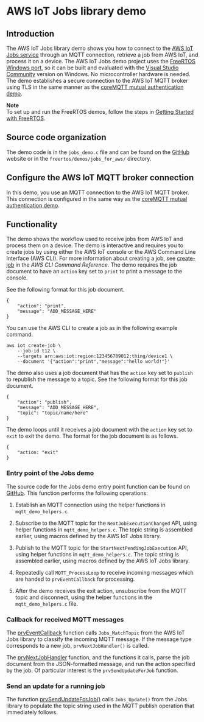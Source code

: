 # AWS IoT Jobs library demo<a name="freertos-jobs-demo"></a>

## Introduction<a name="freertos-jobs-demo-introduction"></a>

The AWS IoT Jobs library demo shows you how to connect to the [AWS IoT Jobs service](https://docs.aws.amazon.com/iot/latest/developerguide/iot-jobs.html) through an MQTT connection, retrieve a job from AWS IoT, and process it on a device\. The AWS IoT Jobs demo project uses the [ FreeRTOS Windows port](https://www.freertos.org/FreeRTOS-Windows-Simulator-Emulator-for-Visual-Studio-and-Eclipse-MingW.html), so it can be built and evaluated with the [Visual Studio Community](https://visualstudio.microsoft.com/vs/community/) version on Windows\. No microcontroller hardware is needed\. The demo establishes a secure connection to the AWS IoT MQTT broker using TLS  in the same manner as the [coreMQTT mutual authentication demo](mqtt-demo-ma.md)\.

**Note**  
To set up and run the FreeRTOS demos, follow the steps in [Getting Started with FreeRTOS](freertos-getting-started.md)\.

## Source code organization<a name="freertos-jobs-demo-source-code-org"></a>

The demo code is in the `jobs_demo.c` file and can be found on the [GitHub](https://github.com/aws/amazon-freertos/blob/main/demos/jobs_for_aws/jobs_demo.c) website or in the `freertos/demos/jobs_for_aws/` directory\.

## Configure the AWS IoT MQTT broker connection<a name="freertos-jobs-demo-configure-mqtt-broker"></a>

In this demo, you use an MQTT connection to the AWS IoT MQTT broker\. This connection is configured in the same  way as the [coreMQTT mutual authentication demo](mqtt-demo-ma.md)\.

## Functionality<a name="freertos-jobs-demo-functionality"></a>

The demo shows the workflow used to receive jobs from AWS IoT and process them on a device\. The demo is interactive and requires you to create jobs by using either the AWS IoT console or the AWS Command Line Interface \(AWS CLI\)\. For more information about creating a job, see [create\-job](https://docs.aws.amazon.com/cli/latest/reference/iot/create-job.html) in the *AWS CLI Command Reference*\. The demo requires the job document to have an `action` key set to `print` to print a message to the console\.

See the following format for this job document\.

```
{
    "action": "print",
    "message": "ADD_MESSAGE_HERE"
}
```

You can use the AWS CLI to create a job as in the following example command\.

```
aws iot create-job \
    --job-id t12 \
    --targets arn:aws:iot:region:123456789012:thing/device1 \
    --document '{"action":"print","message":"hello world!"}'
```

The demo also uses a job document that has the `action` key set to `publish` to republish the message to a topic\. See the following format for this job document\.

```
{
    "action": "publish",
    "message": "ADD_MESSAGE_HERE",
    "topic": "topic/name/here"
}
```

The demo loops until it receives a job document with the `action` key set to `exit` to exit the demo\. The format for the job document is as follows\.

```
{
    "action: "exit"
}
```

### Entry point of the Jobs demo<a name="freertos-jobs-demo-functionality-entry-point"></a>

The source code for the Jobs demo entry point function can be found on  [ GitHub](https://github.com/aws/amazon-freertos/blob/main/demos/jobs_for_aws/jobs_demo.c#L773-L967)\. This function performs the following operations:

1. Establish an MQTT connection using the helper functions in `mqtt_demo_helpers.c`\.

1. Subscribe to the MQTT topic for the `NextJobExecutionChanged` API, using helper functions in `mqtt_demo_helpers.c`\. The topic string is assembled earlier, using macros defined by the AWS IoT Jobs library\.

1. Publish to the MQTT topic for the `StartNextPendingJobExecution` API, using helper functions in `mqtt_demo_helpers.c`\. The topic string is assembled earlier, using macros defined by the AWS IoT Jobs library\.

1. Repeatedly call `MQTT_ProcessLoop` to receive incoming messages which are handed to `prvEventCallback` for processing\.

1. After the demo receives the exit action, unsubscribe from the MQTT topic and disconnect, using the helper functions in the `mqtt_demo_helpers.c` file\.

### Callback for received MQTT messages<a name="freertos-jobs-demo-functionality-callback"></a>

The [ prvEventCallback](https://github.com/aws/amazon-freertos/blob/main/demos/jobs_for_aws/jobs_demo.c#L674-L769) function calls `Jobs_MatchTopic` from the AWS IoT Jobs library to classify the incoming MQTT message\. If the message type corresponds to a new job, `prvNextJobHandler()` is called\.

The [ prvNextJobHandler](https://github.com/aws/amazon-freertos/blob/main/demos/jobs_for_aws/jobs_demo.c#L601-L670) function, and the functions it calls, parse the job document from the JSON\-formatted message, and run the action specified by the job\. Of particular interest is the `prvSendUpdateForJob` function\.

### Send an update for a running job<a name="freertos-jobs-demo-functionality-send-update"></a>

The function [ prvSendUpdateForJob\(\)](https://github.com/aws/amazon-freertos/blob/main/demos/jobs_for_aws/jobs_demo.c#L413-L457) calls `Jobs_Update()` from the Jobs library to populate the topic string used in the MQTT publish operation that immediately follows\.